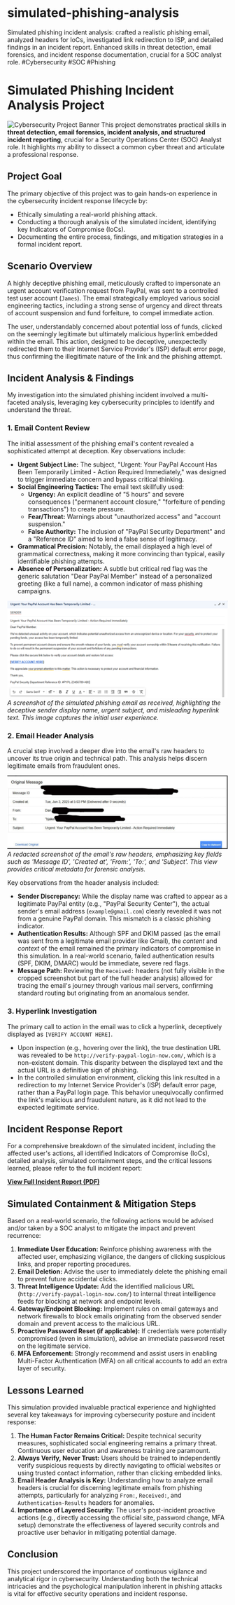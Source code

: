 # simulated-phishing-analysis
Simulated phishing incident analysis: crafted a realistic phishing email, analyzed headers for IoCs, investigated link redirection to ISP, and detailed findings in an incident report. Enhanced skills in threat detection, email forensics, and incident response documentation, crucial for a SOC analyst role. #Cybersecurity #SOC #Phishing
# Simulated Phishing Incident Analysis Project

![Cybersecurity Project Banner](https://via.placeholder.com/800x200.png?text=Simulated+Phishing+Incident+Analysis+Project) This project demonstrates practical skills in **threat detection, email forensics, incident analysis, and structured incident reporting**, crucial for a Security Operations Center (SOC) Analyst role. It highlights my ability to dissect a common cyber threat and articulate a professional response.

## Project Goal

The primary objective of this project was to gain hands-on experience in the cybersecurity incident response lifecycle by:
* Ethically simulating a real-world phishing attack.
* Conducting a thorough analysis of the simulated incident, identifying key Indicators of Compromise (IoCs).
* Documenting the entire process, findings, and mitigation strategies in a formal incident report.

## Scenario Overview

A highly deceptive phishing email, meticulously crafted to impersonate an urgent account verification request from PayPal, was sent to a controlled test user account (`James`). The email strategically employed various social engineering tactics, including a strong sense of urgency and direct threats of account suspension and fund forfeiture, to compel immediate action.

The user, understandably concerned about potential loss of funds, clicked on the seemingly legitimate but ultimately malicious hyperlink embedded within the email. This action, designed to be deceptive, unexpectedly redirected them to their Internet Service Provider's (ISP) default error page, thus confirming the illegitimate nature of the link and the phishing attempt.

## Incident Analysis & Findings

My investigation into the simulated phishing incident involved a multi-faceted analysis, leveraging key cybersecurity principles to identify and understand the threat.

### 1. Email Content Review

The initial assessment of the phishing email's content revealed a sophisticated attempt at deception. Key observations include:

* **Urgent Subject Line:** The subject, "Urgent: Your PayPal Account Has Been Temporarily Limited - Action Required Immediately," was designed to trigger immediate concern and bypass critical thinking.
* **Social Engineering Tactics:** The email text skillfully used:
    * **Urgency:** An explicit deadline of "5 hours" and severe consequences ("permanent account closure," "forfeiture of pending transactions") to create pressure.
    * **Fear/Threat:** Warnings about "unauthorized access" and "account suspension."
    * **False Authority:** The inclusion of "PayPal Security Department" and a "Reference ID" aimed to lend a false sense of legitimacy.
* **Grammatical Precision:** Notably, the email displayed a high level of grammatical correctness, making it more convincing than typical, easily identifiable phishing attempts.
* **Absence of Personalization:** A subtle but critical red flag was the generic salutation "Dear PayPal Member" instead of a personalized greeting (like a full name), a common indicator of mass phishing campaigns.

![Simulated Phishing Email Screenshot](assets/phishing_email_screenshot.png)
*A screenshot of the simulated phishing email as received, highlighting the deceptive sender display name, urgent subject, and misleading hyperlink text. This image captures the initial user experience.*

### 2. Email Header Analysis

A crucial step involved a deeper dive into the email's raw headers to uncover its true origin and technical path. This analysis helps discern legitimate emails from fraudulent ones.

![Redacted Email Headers Screenshot](assets/email_redacted_screenshot.png) *A redacted screenshot of the email's raw headers, emphasizing key fields such as 'Message ID', 'Created at', 'From:', 'To:', and 'Subject'. This view provides critical metadata for forensic analysis.*

Key observations from the header analysis included:

* **Sender Discrepancy:** While the display name was crafted to appear as a legitimate PayPal entity (e.g., "PayPal Security Center"), the actual sender's email address (`example@gmail.com`) clearly revealed it was not from a genuine PayPal domain. This mismatch is a classic phishing indicator.
* **Authentication Results:** Although SPF and DKIM passed (as the email was sent from a legitimate email provider like Gmail), the *content* and *context* of the email remained the primary indicators of compromise in this simulation. In a real-world scenario, failed authentication results (SPF, DKIM, DMARC) would be immediate, severe red flags.
* **Message Path:** Reviewing the `Received:` headers (not fully visible in the cropped screenshot but part of the full header analysis) allowed for tracing the email's journey through various mail servers, confirming standard routing but originating from an anomalous sender.

### 3. Hyperlink Investigation

The primary call to action in the email was to click a hyperlink, deceptively displayed as `[VERIFY ACCOUNT HERE]`.

* Upon inspection (e.g., hovering over the link), the true destination URL was revealed to be `http://verify-paypal-login-now.com/`, which is a non-existent domain. This disparity between the displayed text and the actual URL is a definitive sign of phishing.
* In the controlled simulation environment, clicking this link resulted in a redirection to my Internet Service Provider's (ISP) default error page, rather than a PayPal login page. This behavior unequivocally confirmed the link's malicious and fraudulent nature, as it did not lead to the expected legitimate service.

## Incident Response Report

For a comprehensive breakdown of the simulated incident, including the affected user's actions, all identified Indicators of Compromise (IoCs), detailed analysis, simulated containment steps, and the critical lessons learned, please refer to the full incident report:

[**View Full Incident Report (PDF)**](assets/phishing_incident_report.pdf)

## Simulated Containment & Mitigation Steps

Based on a real-world scenario, the following actions would be advised and/or taken by a SOC analyst to mitigate the impact and prevent recurrence:

1.  **Immediate User Education:** Reinforce phishing awareness with the affected user, emphasizing vigilance, the dangers of clicking suspicious links, and proper reporting procedures.
2.  **Email Deletion:** Advise the user to immediately delete the phishing email to prevent future accidental clicks.
3.  **Threat Intelligence Update:** Add the identified malicious URL (`http://verify-paypal-login-now.com/`) to internal threat intelligence feeds for blocking at network and endpoint levels.
4.  **Gateway/Endpoint Blocking:** Implement rules on email gateways and network firewalls to block emails originating from the observed sender domain and prevent access to the malicious URL.
5.  **Proactive Password Reset (if applicable):** If credentials were potentially compromised (even in simulation), advise an immediate password reset on the legitimate service.
6.  **MFA Enforcement:** Strongly recommend and assist users in enabling Multi-Factor Authentication (MFA) on all critical accounts to add an extra layer of security.

## Lessons Learned

This simulation provided invaluable practical experience and highlighted several key takeaways for improving cybersecurity posture and incident response:

1.  **The Human Factor Remains Critical:** Despite technical security measures, sophisticated social engineering remains a primary threat. Continuous user education and awareness training are paramount.
2.  **Always Verify, Never Trust:** Users should be trained to independently verify suspicious requests by directly navigating to official websites or using trusted contact information, rather than clicking embedded links.
3.  **Email Header Analysis is Key:** Understanding how to analyze email headers is crucial for discerning legitimate emails from phishing attempts, particularly for analyzing `From:`, `Received:`, and `Authentication-Results` headers for anomalies.
4.  **Importance of Layered Security:** The user's post-incident proactive actions (e.g., directly accessing the official site, password change, MFA setup) demonstrate the effectiveness of layered security controls and proactive user behavior in mitigating potential damage.

## Conclusion

This project underscored the importance of continuous vigilance and analytical rigor in cybersecurity. Understanding both the technical intricacies and the psychological manipulation inherent in phishing attacks is vital for effective security operations and incident response.
